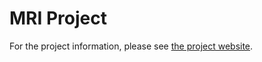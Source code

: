 # MRI Project

For the project information, please see
[the project website](https://peterwzhang.github.io/MRI/).

